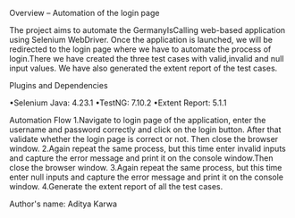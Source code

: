 Overview – Automation of the login page

The project aims to automate the GermanyIsCalling web-based application using Selenium WebDriver. Once the application is launched, we will be redirected to the login page where we have to automate the process of login.There we have created the three test cases with valid,invalid and null input values. We have also generated the extent report of the test cases. 

Plugins and Dependencies

•Selenium Java: 4.23.1
•TestNG: 7.10.2
•Extent Report: 5.1.1

Automation Flow
1.Navigate to login page of the application, enter the username and password correctly and click on the login button. After that validate whether the login page is correct or not. Then close the browser window.
2.Again repeat the same process, but this time enter invalid inputs and capture the error message and print it on the console window.Then close the browser window.
3.Again repeat the same process, but this time enter null inputs and capture the error message and print it on the console window.
4.Generate the extent report of all the test cases.

Author's name: Aditya Karwa
